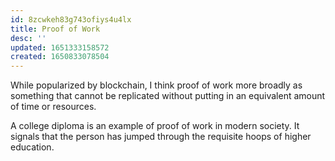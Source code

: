```yaml
---
id: 8zcwkeh83g743ofiys4u4lx
title: Proof of Work
desc: ''
updated: 1651333158572
created: 1650833078504
---
```


While popularized by blockchain, I think proof of work more broadly as something that cannot be replicated without putting in an equivalent amount of time or resources. 

A college diploma is an example of proof of work in modern society. It signals that the person has jumped through the requisite hoops of higher education. 



